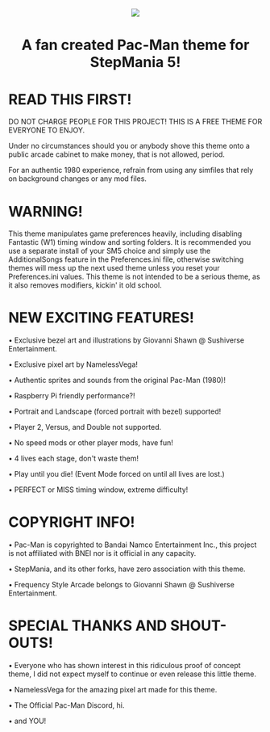<h1 align="center">
<img src="https://github.com/user-attachments/assets/9a8f7453-f6ea-4b19-bfe9-d8353392b8d4">
</h1>
<h1 align="center">
A fan created Pac-Man theme for StepMania 5!
</h1>

# READ THIS FIRST!
DO NOT CHARGE PEOPLE FOR THIS PROJECT! THIS IS A FREE THEME FOR EVERYONE TO ENJOY.

Under no circumstances should you or anybody shove this theme onto a public arcade cabinet to make money, that is not allowed, period.

For an authentic 1980 experience, refrain from using any simfiles that rely on background changes or any mod files.
# WARNING!
This theme manipulates game preferences heavily, including disabling Fantastic (W1) timing window and sorting folders. It is recommended you use a separate install of your SM5 choice and simply use the AdditionalSongs feature in the Preferences.ini file, otherwise switching themes will mess up the next used theme unless you reset your Preferences.ini values. This theme is not intended to be a serious theme, as it also removes modifiers, kickin' it old school.

# NEW EXCITING FEATURES!
• Exclusive bezel art and illustrations by Giovanni Shawn @ Sushiverse Entertainment.

• Exclusive pixel art by NamelessVega!

• Authentic sprites and sounds from the original Pac-Man (1980)!

• Raspberry Pi friendly performance?!

• Portrait and Landscape (forced portrait with bezel) supported!

• Player 2, Versus, and Double not supported.

• No speed mods or other player mods, have fun!

• 4 lives each stage, don't waste them!

• Play until you die! (Event Mode forced on until all lives are lost.)

• PERFECT or MISS timing window, extreme difficulty!
# COPYRIGHT INFO!
• Pac-Man is copyrighted to Bandai Namco Entertainment Inc., this project is not affiliated with BNEI nor is it official in any capacity.

• StepMania, and its other forks, have zero association with this theme.

• Frequency Style Arcade belongs to Giovanni Shawn @ Sushiverse Entertainment.
# SPECIAL THANKS AND SHOUT-OUTS!
• Everyone who has shown interest in this ridiculous proof of concept theme, I did not expect myself to continue or even release this little theme.

• NamelessVega for the amazing pixel art made for this theme.

• The Official Pac-Man Discord, hi.

• and YOU!
